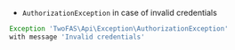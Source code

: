 * `AuthorizationException` in case of invalid credentials

```php
Exception 'TwoFAS\Api\Exception\AuthorizationException'
with message 'Invalid credentials'
```
